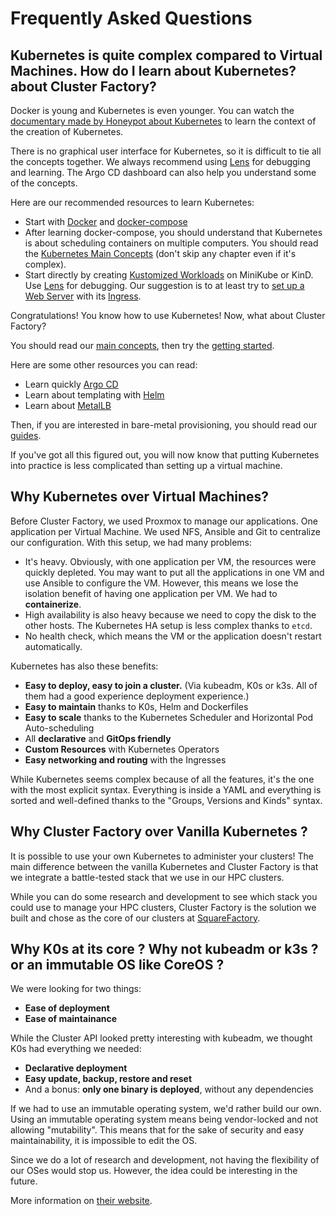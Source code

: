 # Frequently Asked Questions

## Kubernetes is quite complex compared to Virtual Machines. How do I learn about Kubernetes? about Cluster Factory?

Docker is young and Kubernetes is even younger. You can watch the [documentary made by Honeypot about Kubernetes](https://www.youtube.com/watch?v=BE77h7dmoQU) to learn the context of the creation of Kubernetes.

There is no graphical user interface for Kubernetes, so it is difficult to tie all the concepts together. We always recommend using [Lens](https://k8slens.dev) for debugging and learning. The Argo CD dashboard can also help you understand some of the concepts.

Here are our recommended resources to learn Kubernetes:

- Start with [Docker](https://docs.docker.com/compose/gettingstarted/) and [docker-compose](https://docs.docker.com/compose/gettingstarted/)
- After learning docker-compose, you should understand that Kubernetes is about scheduling containers on multiple computers. You should read the [Kubernetes Main Concepts](https://kubernetes.io/docs/concepts/) (don't skip any chapter even if it's complex).
- Start directly by creating [Kustomized Workloads](https://kubernetes.io/docs/tasks/manage-kubernetes-objects/kustomization/) on MiniKube or KinD. Use [Lens](https://k8slens.dev) for debugging. Our suggestion is to at least try to [set up a Web Server](https://kubernetes.io/docs/tutorials/stateless-application/guestbook/) with its [Ingress](https://kubernetes.io/docs/concepts/services-networking/ingress/).

Congratulations! You know how to use Kubernetes! Now, what about Cluster Factory?

You should read our [main concepts](/docs/main-concepts/k0s), then try the [getting started](/docs/getting-started/requirements-recommendations).

Here are some other resources you can read:

- Learn quickly [Argo CD](https://argo-cd.readthedocs.io/en/stable/getting_started/)
- Learn about templating with [Helm](https://helm.sh/docs/intro/quickstart/)
- Learn about [MetalLB](https://metallb.universe.tf)

Then, if you are interested in bare-metal provisioning, you should read our [guides](/docs/guides/provisioning/deploy-xcat).

If you've got all this figured out, you will now know that putting Kubernetes into practice is less complicated than setting up a virtual machine.

## Why Kubernetes over Virtual Machines?

Before Cluster Factory, we used Proxmox to manage our applications. One application
per Virtual Machine. We used NFS, Ansible and Git to centralize our configuration.
With this setup, we had many problems:

- It's heavy. Obviously, with one application per VM, the resources were quickly depleted. You may want to put all the applications in one VM and use Ansible to configure the VM. However, this means we lose the isolation benefit of having one application per VM. We had to **containerize**.
- High availability is also heavy because we need to copy the disk to the other hosts. The Kubernetes HA setup is less complex thanks to `etcd`.
- No health check, which means the VM or the application doesn't restart automatically.

Kubernetes has also these benefits:

- **Easy to deploy, easy to join a cluster.** (Via kubeadm, K0s or k3s. All of them had a good experience deployment experience.)
- **Easy to maintain** thanks to K0s, Helm and Dockerfiles
- **Easy to scale** thanks to the Kubernetes Scheduler and Horizontal Pod Auto-scheduling
- All **declarative** and **GitOps friendly**
- **Custom Resources** with Kubernetes Operators
- **Easy networking and routing** with the Ingresses

While Kubernetes seems complex because of all the features, it's the one with the most explicit syntax. Everything is inside a YAML and everything is sorted and well-defined thanks to the "Groups, Versions and Kinds" syntax.

## Why Cluster Factory over Vanilla Kubernetes ?
It is possible to use your own Kubernetes to administer your clusters! The main difference between
the vanilla Kubernetes and Cluster Factory is that we integrate a battle-tested stack that we use in our HPC clusters.

While you can do some research and development to see which stack you could use to manage your HPC clusters, Cluster Factory is the solution we built and chose as the core of our clusters at [SquareFactory](https://www.squarefactory.io).

## Why K0s at its core ? Why not kubeadm or k3s ? or an immutable OS like CoreOS ?

We were looking for two things:

- **Ease of deployment**
- **Ease of maintainance**

While the Cluster API looked pretty interesting with kubeadm, we thought K0s had everything we needed:

- **Declarative deployment**
- **Easy update, backup, restore and reset**
- And a bonus: **only one binary is deployed**, without any dependencies

If we had to use an immutable operating system, we'd rather build our own. Using an immutable operating system means being vendor-locked and not allowing "mutability". This means that for the sake of security and easy maintainability, it is impossible to edit the OS.

Since we do a lot of research and development, not having the flexibility of our OSes would stop us. However, the idea could be interesting in the future.

More information on [their website](https://K0sproject.io).
